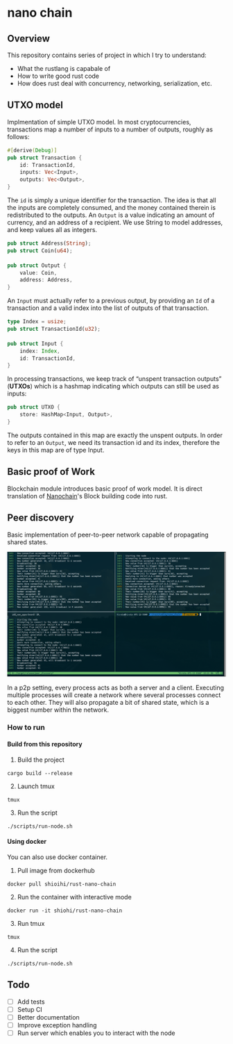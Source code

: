 # nano chain

## Overview

This repository contains series of project in which I try to understand:
- What the rustlang is capabale of
- How to write good rust code
- How does rust deal with concurrency, networking, serialization, etc.

## UTXO model

Implmentation of simple UTXO model.
In most cryptocurrencies, transactions map a number of inputs to a number of
outputs, roughly as follows:

```rust
#[derive(Debug)]
pub struct Transaction {
    id: TransactionId,
    inputs: Vec<Input>,
    outputs: Vec<Output>,
}
```

The `id` is simply a unique identifier for the transaction.
The idea is that all the inputs are completely consumed, and the money contained
therein is redistributed to the outputs.
An `Output` is a value indicating an amount of currency, and an address of a
recipient. We use String to model addresses, and keep values all as integers.

```rust
pub struct Address(String);
pub struct Coin(u64);

pub struct Output {
    value: Coin,
    address: Address,
}
```

An `Input` must actually refer to a previous output, by providing an `Id` of a
transaction and a valid index into the list of outputs of that transaction.

```rust
type Index = usize;
pub struct TransactionId(u32);

pub struct Input {
    index: Index,
    id: TransactionId,
}
```

In processing transactions, we keep track of “unspent transaction outputs”
(**UTXOs**) which is a hashmap indicating which outputs can still be used as inputs:

```rust
pub struct UTXO {
    store: HashMap<Input, Output>,
}
```

The outputs contained in this map are exactly the unspent outputs. In order to
refer to an `Output`, we need its transaction id and its index, therefore the keys
in this map are of type Input.

## Basic proof of Work

Blockchain module introduces basic proof of work model. It is direct translation of
[Nanochain](https://github.com/adjoint-io/nanochain/blob/master/src/Nanochain.hs)'s 
Block building code into rust.

## Peer discovery

Basic implementation of peer-to-peer network capable of propagating shared states.

![tmux image](./assets/peer_discovery.png)

In a p2p setting, every process acts as both a server and a client. Executing
multiple processes will create a network where several processes connect to each
other. They will also propagate a bit of shared state, which is a biggest number
within the network.

### How to run

#### Build from this repository

1. Build the project

```terminal
cargo build --release
```

2. Launch tmux

```terminal
tmux
```

3. Run the script

```terminal
./scripts/run-node.sh
```

#### Using docker

You can also use docker container.

1. Pull image from dockerhub

```terminal
docker pull shioihi/rust-nano-chain
```

2. Run the container with interactive mode

```terminal
docker run -it shiohi/rust-nano-chain
```

3. Run tmux

```
tmux
```

4. Run the script

```
./scripts/run-node.sh
```

## Todo

- [ ] Add tests
- [ ] Setup CI
- [ ] Better documentation
- [ ] Improve exception handling
- [ ] Run server which enables you to interact with the node 